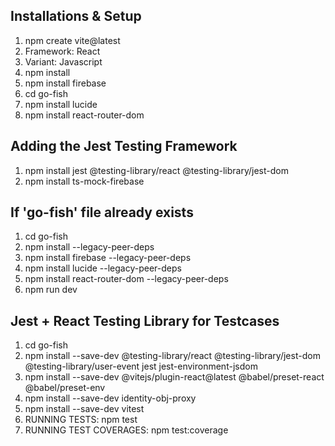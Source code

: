 ## Installations & Setup
1. npm create vite@latest
2. Framework: React
3. Variant: Javascript
4. npm install
5. npm install firebase
6. cd go-fish
7. npm install lucide
8. npm install react-router-dom

## Adding the Jest Testing Framework
1. npm install jest @testing-library/react @testing-library/jest-dom
2. npm install ts-mock-firebase 

## If 'go-fish' file already exists
1. cd go-fish
2. npm install --legacy-peer-deps
3. npm install firebase --legacy-peer-deps
4. npm install lucide --legacy-peer-deps
5. npm install react-router-dom --legacy-peer-deps
7. npm run dev

## Jest + React Testing Library for Testcases
1.  cd go-fish
2.  npm install --save-dev @testing-library/react @testing-library/jest-dom @testing-library/user-event jest jest-environment-jsdom
3.  npm install --save-dev @vitejs/plugin-react@latest @babel/preset-react @babel/preset-env 
4.  npm install --save-dev identity-obj-proxy
5.  npm install --save-dev vitest
6.  RUNNING TESTS: npm test
7.  RUNNING TEST COVERAGES: npm test:coverage
